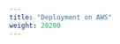 ```yaml
---
title: "Deployment on AWS"
weight: 20200
---
```


<div data-service="YouTube" data-id="Zrqvx35TGns" data-autoscale></div>
